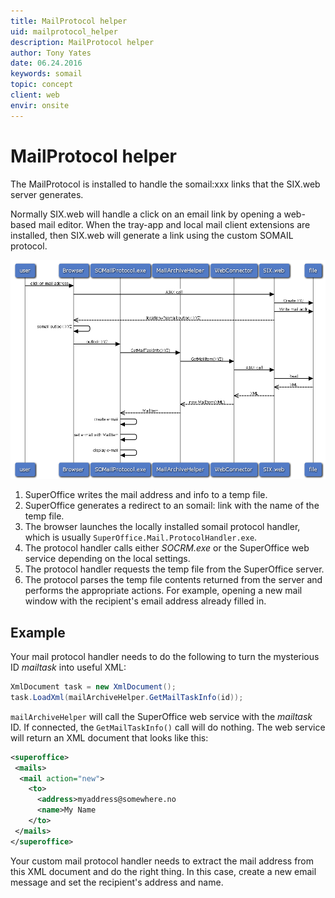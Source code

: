 ```yaml
---
title: MailProtocol helper
uid: mailprotocol_helper
description: MailProtocol helper
author: Tony Yates
date: 06.24.2016
keywords: somail
topic: concept
client: web
envir: onsite
---
```


# MailProtocol helper

The MailProtocol is installed to handle the somail:xxx links that the SIX.web server generates.

Normally SIX.web will handle a click on an email link by opening a web-based mail editor. When the tray-app and local mail client extensions are installed, then SIX.web will generate a link using the custom SOMAIL protocol.

![diagram][img1]

1. SuperOffice writes the mail address and info to a temp file.
2. SuperOffice generates a redirect to an somail: link with the name of the temp file.
3. The browser launches the locally installed somail protocol handler, which is usually `SuperOffice.Mail.ProtocolHandler.exe`.
4. The protocol handler calls either *SOCRM.exe* or the SuperOffice web service depending on the local settings.
5. The protocol handler requests the temp file from the SuperOffice server.
6. The protocol parses the temp file contents returned from the server and performs the appropriate actions. For example, opening a new mail window with the recipient's email address already filled in.

## Example

Your mail protocol handler needs to do the following to turn the mysterious ID *mailtask* into useful XML:

```csharp
XmlDocument task = new XmlDocument();
task.LoadXml(mailArchiveHelper.GetMailTaskInfo(id));
```

`mailArchiveHelper` will call the SuperOffice web service with the *mailtask* ID. If connected, the `GetMailTaskInfo()` call will do nothing. The web service will return an XML document that looks like this:

```XML
<superoffice>
 <mails>
  <mail action="new">
    <to>
      <address>myaddress@somewhere.no
      <name>My Name
    </to>
 </mails>
</superoffice>
```

Your custom mail protocol handler needs to extract the mail address from this XML document and do the right thing. In this case, create a new email message and set the recipient's address and name.

<!-- Referenced links -->

<!-- Referenced images -->
[img1]: media/mail-protocol-sequence-diagram.png
